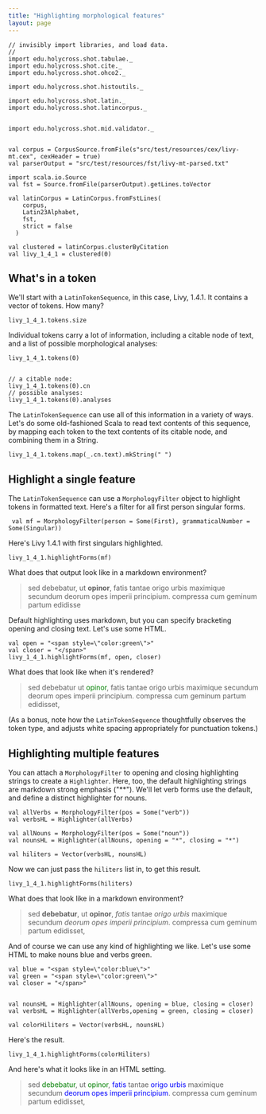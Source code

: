 ```yaml
---
title: "Highlighting morphological features"
layout: page
---
```


```tut:invisible
// invisibly import libraries, and load data.
//
import edu.holycross.shot.tabulae._
import edu.holycross.shot.cite._
import edu.holycross.shot.ohco2._

import edu.holycross.shot.histoutils._

import edu.holycross.shot.latin._
import edu.holycross.shot.latincorpus._


import edu.holycross.shot.mid.validator._


val corpus = CorpusSource.fromFile(s"src/test/resources/cex/livy-mt.cex", cexHeader = true)
val parserOutput = "src/test/resources/fst/livy-mt-parsed.txt"

import scala.io.Source
val fst = Source.fromFile(parserOutput).getLines.toVector

val latinCorpus = LatinCorpus.fromFstLines(
    corpus,
    Latin23Alphabet,
    fst,
    strict = false
  )

val clustered = latinCorpus.clusterByCitation
val livy_1_4_1 = clustered(0)
```


## What's in a token

We'll start with a `LatinTokenSequence`, in this case, Livy, 1.4.1.  It contains a vector of tokens.  How many?

```tut
livy_1_4_1.tokens.size
```

Individual tokens carry a lot of information, including a citable node of text, and a list of possible morphological analyses:

```tut
livy_1_4_1.tokens(0)


// a citable node:
livy_1_4_1.tokens(0).cn
// possible analyses:
livy_1_4_1.tokens(0).analyses
```

The `LatinTokenSequence` can use all of this information in a variety of ways.  Let's do some old-fashioned Scala to read text contents of this sequence, by mapping each token to the text contents of its citable node, and combining them in a String.

```tut
livy_1_4_1.tokens.map(_.cn.text).mkString(" ")
```


## Highlight a single feature

The `LatinTokenSequence` can use a `MorphologyFilter` object to highlight tokens in formatted text.  Here's a filter for all first person singular forms.

```tut
 val mf = MorphologyFilter(person = Some(First), grammaticalNumber = Some(Singular))
 ```


Here's Livy 1.4.1 with first singulars highlighted.

```tut
livy_1_4_1.highlightForms(mf)
```

What does that output look like in a markdown environment?

>sed debebatur, ut **opinor**, fatis tantae origo urbis maximique secundum deorum opes imperii principium. compressa cum geminum partum edidisse


Default highlighting uses markdown, but you can specify bracketing opening and closing text.  Let's use some HTML.

```tut
val open = "<span style=\"color:green\">"
val closer = "</span>"
livy_1_4_1.highlightForms(mf, open, closer)

```

What does that look like when it's rendered?


> sed debebatur  ut <span style="color:green">opinor</span>, fatis tantae origo urbis maximique secundum deorum opes imperii principium. compressa cum geminum partum edidisset,

(As a bonus, note how the `LatinTokenSequence` thoughtfully observes the token type, and adjusts white spacing appropriately for punctuation tokens.)

## Highlighting multiple features

You can attach a `MorphologyFilter` to opening and closing highlighting strings to create a `Highlighter`.  Here, too, the default highlighting strings are markdown strong emphasis ("**").  We'll let verb forms use the default, and define a distinct highlighter for nouns.

```tut:silent
val allVerbs = MorphologyFilter(pos = Some("verb"))
val verbsHL = Highlighter(allVerbs)

val allNouns = MorphologyFilter(pos = Some("noun"))
val nounsHL = Highlighter(allNouns, opening = "*", closing = "*")

val hiliters = Vector(verbsHL, nounsHL)
```

Now we can just pass the `hiliters` list in, to get this result.

```tut
livy_1_4_1.highlightForms(hiliters)
```

What does that look like in a markdown environment?

>sed **debebatur**, ut **opinor**, *fatis* tantae *origo* *urbis* maximique secundum *deorum* *opes* *imperii* *principium*. compressa cum geminum partum edidisset,

And of course we can use any kind of highlighting we like.  Let's use some HTML to make nouns blue and verbs green.

```tut:silent
val blue = "<span style=\"color:blue\">"
val green = "<span style=\"color:green\">"
val closer = "</span>"


val nounsHL = Highlighter(allNouns, opening = blue, closing = closer)
val verbsHL = Highlighter(allVerbs,opening = green, closing = closer)

val colorHiliters = Vector(verbsHL, nounsHL)
```

Here's the result.

```tut
livy_1_4_1.highlightForms(colorHiliters)
```

And here's what it looks like in an HTML setting.

>sed <span style="color:green">debebatur</span>, ut <span style="color:green">opinor</span>, <span style="color:blue">fatis</span> tantae <span style="color:blue">origo</span> <span style="color:blue">urbis</span> maximique secundum <span style="color:blue">deorum</span> <span style="color:blue">opes</span> <span style="color:blue">imperii</span> <span style="color:blue">principium</span>. compressa cum geminum partum edidisset,
